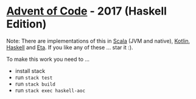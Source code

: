 # [Advent of Code](https://adventofcode.com) - 2017 (Haskell Edition)

Note: There are implementations of this in [Scala](https://github.com/rolandtritsch/scala-aoc-2017) (JVM and native), [Kotlin](https://github.com/rolandtritsch/kotlin-aoc-2017), [Haskell](https://github.com/rolandtritsch/haskell-aoc-2017) and [Eta](https://github.com/rolandtritsch/eta-aoc-2017). If you like any of these ... star it :).

To make this work you need to ...

* install stack
* run `stack test`
* run `stack build`
* run `stack exec haskell-aoc`
